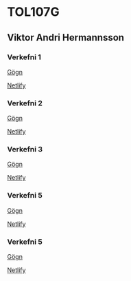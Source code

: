 # TOL107G

## Viktor Andri Hermannsson


### Verkefni 1
[Gögn](/verk1/)

[Netlify](https://nussari.netlify.app/verk1)

### Verkefni 2
[Gögn](/verk2/)

[Netlify](https://nussari.netlify.app/verk2)

### Verkefni 3

[Gögn](/verk3/)

[Netlify]()

### Verkefni 5

[Gögn](/verk5/)

[Netlify]()

### Verkefni 5

[Gögn](/verk6/)

[Netlify]()
